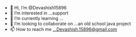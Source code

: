- 👋 Hi, I’m @Devashish15896
- 👀 I’m interested in ...support
- 🌱 I’m currently learning ...
- 💞️ I’m looking to collaborate on ...an old school java project
- 📫 How to reach me ...Devashish.15896@gmail.com 

<!---
Devashish15896/Devashish15896 is a ✨ special ✨ repository because its `README.md` (this file) appears on your GitHub profile.
You can click the Preview link to take a look at your changes.
--->
